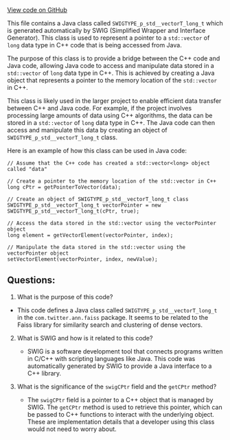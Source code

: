 [View code on GitHub](https://github.com/misbahsy/the-algorithm/ann/src/main/java/com/twitter/ann/faiss/swig/SWIGTYPE_p_std__vectorT_long_t.java)

This file contains a Java class called `SWIGTYPE_p_std__vectorT_long_t` which is generated automatically by SWIG (Simplified Wrapper and Interface Generator). This class is used to represent a pointer to a `std::vector` of `long` data type in C++ code that is being accessed from Java. 

The purpose of this class is to provide a bridge between the C++ code and Java code, allowing Java code to access and manipulate data stored in a `std::vector` of `long` data type in C++. This is achieved by creating a Java object that represents a pointer to the memory location of the `std::vector` in C++. 

This class is likely used in the larger project to enable efficient data transfer between C++ and Java code. For example, if the project involves processing large amounts of data using C++ algorithms, the data can be stored in a `std::vector` of `long` data type in C++. The Java code can then access and manipulate this data by creating an object of `SWIGTYPE_p_std__vectorT_long_t` class. 

Here is an example of how this class can be used in Java code:

```
// Assume that the C++ code has created a std::vector<long> object called "data"

// Create a pointer to the memory location of the std::vector in C++
long cPtr = getPointerToVector(data);

// Create an object of SWIGTYPE_p_std__vectorT_long_t class
SWIGTYPE_p_std__vectorT_long_t vectorPointer = new SWIGTYPE_p_std__vectorT_long_t(cPtr, true);

// Access the data stored in the std::vector using the vectorPointer object
long element = getVectorElement(vectorPointer, index);

// Manipulate the data stored in the std::vector using the vectorPointer object
setVectorElement(vectorPointer, index, newValue);
```
## Questions: 
 1. What is the purpose of this code?
   - This code defines a Java class called `SWIGTYPE_p_std__vectorT_long_t` in the `com.twitter.ann.faiss` package. It seems to be related to the Faiss library for similarity search and clustering of dense vectors.

2. What is SWIG and how is it related to this code?
   - SWIG is a software development tool that connects programs written in C/C++ with scripting languages like Java. This code was automatically generated by SWIG to provide a Java interface to a C++ library.

3. What is the significance of the `swigCPtr` field and the `getCPtr` method?
   - The `swigCPtr` field is a pointer to a C++ object that is managed by SWIG. The `getCPtr` method is used to retrieve this pointer, which can be passed to C++ functions to interact with the underlying object. These are implementation details that a developer using this class would not need to worry about.